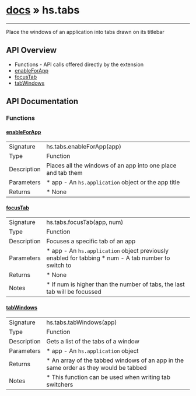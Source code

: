 # [docs](index.md) » hs.tabs
---

Place the windows of an application into tabs drawn on its titlebar

## API Overview
* Functions - API calls offered directly by the extension
 * [enableForApp](#enableForApp)
 * [focusTab](#focusTab)
 * [tabWindows](#tabWindows)

## API Documentation
### Functions

#### [enableForApp](#enableForApp)
|             |                 |
| ------------|-----------------|
| Signature   | hs.tabs.enableForApp(app)  |
| Type        | Function |
| Description | Places all the windows of an app into one place and tab them |
| Parameters |  * app - An `hs.application` object or the app title |
| Returns |  * None |


#### [focusTab](#focusTab)
|             |                 |
| ------------|-----------------|
| Signature   | hs.tabs.focusTab(app, num)  |
| Type        | Function |
| Description | Focuses a specific tab of an app |
| Parameters |  * app - An `hs.application` object previously enabled for tabbing * num - A tab number to switch to |
| Returns |  * None |
| Notes |  * If num is higher than the number of tabs, the last tab will be focussed

#### [tabWindows](#tabWindows)
|             |                 |
| ------------|-----------------|
| Signature   | hs.tabs.tabWindows(app)  |
| Type        | Function |
| Description | Gets a list of the tabs of a window |
| Parameters |  * app - An `hs.application` object |
| Returns |  * An array of the tabbed windows of an app in the same order as they would be tabbed |
| Notes |  * This function can be used when writing tab switchers |
